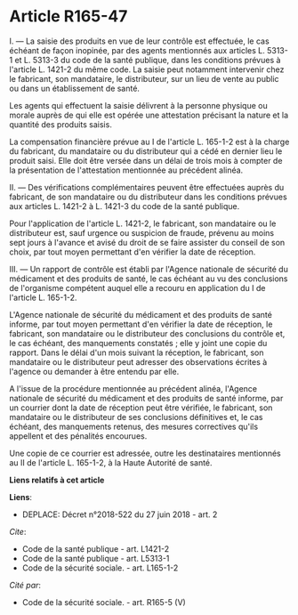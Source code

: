 # Article R165-47

I. ― La saisie des produits en vue de leur contrôle est effectuée, le cas échéant de façon inopinée, par des agents
mentionnés aux articles L. 5313-1 et L. 5313-3 du code de la santé publique, dans les conditions prévues à l'article L.
1421-2 du même code. La saisie peut notamment intervenir chez le fabricant, son mandataire, le distributeur, sur un lieu de
vente au public ou dans un établissement de santé. 

Les agents qui effectuent la saisie délivrent à la personne physique ou morale auprès de qui elle est opérée une attestation
précisant la nature et la quantité des produits saisis. 

La compensation financière prévue au I de l'article L. 165-1-2 est à la charge du fabricant, du mandataire ou du distributeur
qui a cédé en dernier lieu le produit saisi. Elle doit être versée dans un délai de trois mois à compter de la présentation
de l'attestation mentionnée au précédent alinéa. 

II. ― Des vérifications complémentaires peuvent être effectuées auprès du fabricant, de son mandataire ou du distributeur
dans les conditions prévues aux articles L. 1421-2 à L. 1421-3 du code de la santé publique. 

Pour l'application de l'article L. 1421-2, le fabricant, son mandataire ou le distributeur est, sauf urgence ou suspicion de
fraude, prévenu au moins sept jours à l'avance et avisé du droit de se faire assister du conseil de son choix, par tout moyen
permettant d'en vérifier la date de réception. 

III. ― Un rapport de contrôle est établi par l'Agence nationale de sécurité du médicament et des produits de santé, le cas
échéant au vu des conclusions de l'organisme compétent auquel elle a recouru en application du I de l'article L. 165-1-2. 

L'Agence nationale de sécurité du médicament et des produits de santé informe, par tout moyen permettant d'en vérifier la
date de réception, le fabricant, son mandataire ou le distributeur des conclusions du contrôle et, le cas échéant, des
manquements constatés ; elle y joint une copie du rapport. Dans le délai d'un mois suivant la réception, le fabricant, son
mandataire ou le distributeur peut adresser des observations écrites à l'agence ou demander à être entendu par elle. 

A l'issue de la procédure mentionnée au précédent alinéa, l'Agence nationale de sécurité du médicament et des produits de
santé informe, par un courrier dont la date de réception peut être vérifiée, le fabricant, son mandataire ou le distributeur
de ses conclusions définitives et, le cas échéant, des manquements retenus, des mesures correctives qu'ils appellent et des
pénalités encourues. 

Une copie de ce courrier est adressée, outre les destinataires mentionnés au II de l'article L. 165-1-2, à la Haute Autorité
de santé.

**Liens relatifs à cet article**

**Liens**:

  - DEPLACE: Décret n°2018-522 du 27 juin 2018 - art. 2

_Cite_:

  - Code de la santé publique - art. L1421-2
  - Code de la santé publique - art. L5313-1
  - Code de la sécurité sociale. - art. L165-1-2

_Cité par_:

  - Code de la sécurité sociale. - art. R165-5 (V)
